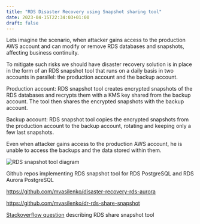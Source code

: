 ```yaml
---
title: "RDS Disaster Recovery using Snapshot sharing tool"
date: 2023-04-15T22:34:03+01:00
draft: false
---
```


Lets imagine the scenario, when attacker gains access to the production AWS account and can modify or remove RDS databases and snapshots, affecting business continuity. 

To mitigate such risks we should have disaster recovery solution is in place in the form of an RDS snapshot tool that runs on a daily basis in two accounts in parallel: the production account and the backup account.

Production account: RDS snapshot tool creates encrypted snapshots of the RDS databases and recrypts them with a KMS key shared from the backup account. The tool then shares the encrypted snapshots with the backup account. 

Backup account: RDS snapshot tool copies the encrypted snapshots from the production account to the backup account, rotating and keeping only a few last snapshots.

Even when attacker gains access to the production AWS account, he is unable to access the backups and the data stored within them.

![RDS snapshot tool diagram](https://i.stack.imgur.com/wWtVS.png)

Github repos implementing RDS snapshot tool for RDS PostgreSQL and RDS Aurora PostgreSQL

https://github.com/mvasilenko/disaster-recovery-rds-aurora

https://github.com/mvasilenko/dr-rds-share-snapshot


 [Stackoverflow question](https://stackoverflow.com/questions/59983969/aws-rds-disaster-recovery-using-cross-account/67905878#67905878) describing RDS share snapshot tool 
 